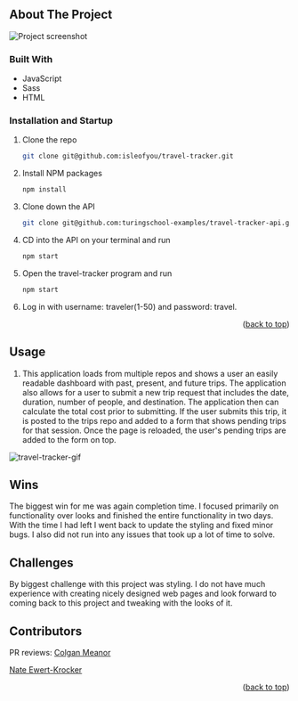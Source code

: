 <!-- ABOUT THE PROJECT -->
## About The Project

![Project screenshot](https://user-images.githubusercontent.com/60856601/142059848-c3d0906f-5ec4-4ac4-a33e-d12a84892155.png)

### Built With

* JavaScript
* Sass
* HTML

### Installation and Startup

1. Clone the repo
   ```sh
   git clone git@github.com:isleofyou/travel-tracker.git
   ```
2. Install NPM packages
   ```sh
   npm install
   ```
3. Clone down the API
   ```sh
   git clone git@github.com:turingschool-examples/travel-tracker-api.git
   ```
4. CD into the API on your terminal and run
   ```sh
   npm start
   ```
5. Open the travel-tracker program and run 
   ```sh
   npm start
   ```
   
7. Log in with username: traveler(1-50) and password: travel.

<p align="right">(<a href="#top">back to top</a>)</p>

## Usage

1. This application loads from multiple repos and shows a user an easily readable dashboard with past, present, and future trips. The application also allows for a user to submit a new trip request that includes the date, duration, number of people, and destination. The application then can calculate the total cost prior to submitting. If the user submits this trip, it is posted to the trips repo and added to a form that shows pending trips for that session. Once the page is reloaded, the user's pending trips are added to the form on top. 

![travel-tracker-gif](https://user-images.githubusercontent.com/60856601/142065348-d2721980-0a9c-48dd-874e-e8d17c04b03c.gif)


## Wins

The biggest win for me was again completion time. I focused primarily on functionality over looks and finished the entire functionality in two days. With the time I had left I went back to update the styling and fixed minor bugs. I also did not run into any issues that took up a lot of time to solve. 

<!-- Challenges -->
## Challenges 

By biggest challenge with this project was styling. I do not have much experience with creating nicely designed web pages and look forward to coming back to this project and tweaking with the looks of it. 

<!-- CONTRIBUTORS -->
## Contributors
PR reviews:
[Colgan Meanor](https://github.com/colganmeanor)

[Nate Ewert-Krocker](https://github.com/NEwertKrocker)

<p align="right">(<a href="#top">back to top</a>)</p>
